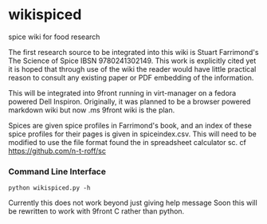 # wikispiced

spice wiki for food research

The first research source to be integrated into this wiki is Stuart Farrimond's The Science of Spice IBSN 9780241302149. This work is explicitly cited yet it is hoped that through use of the wiki the reader would have little practical reason to consult any existing paper or PDF embedding of the information.  

This will be integrated into 9front running in virt-manager on a fedora powered Dell Inspiron. Originally, it was planned to be a browser powered markdown wiki but now .ms 9front wiki is the plan.

Spices are given spice profiles in Farrimond's book, and an index of these spice profiles for their pages is given in spiceindex.csv. This will need to be modified to use the file format found the in spreadsheet calculator sc. cf https://github.com/n-t-roff/sc 

### Command Line Interface

```
python wikispiced.py -h
```

Currently this does not work beyond just giving help message
Soon this will be rewritten to work with 9front C rather than python.
